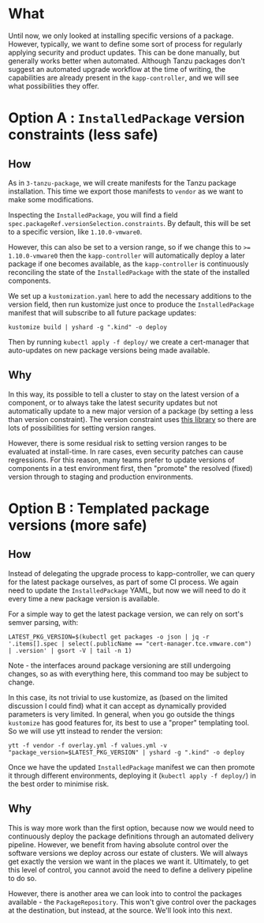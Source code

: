 
# What

Until now, we only looked at installing specific versions of a package. However, typically, we want to define some sort of process for regularly applying security and product updates. This can be done manually, but generally works better when automated. Although Tanzu packages don't suggest an automated upgrade workflow at the time of writing, the capabilities are already present in the `kapp-controller`, and we will see what possibilities they offer. 

# Option A : `InstalledPackage` version constraints (less safe) 

## How

As in `3-tanzu-package`, we will create manifests for the Tanzu package installation. This time we export those manifests to `vendor` as we want to make some modifications. 

Inspecting the `InstalledPackage`, you will find a field `spec.packageRef.versionSelection.constraints`. By default, this will be set to a specific version, like `1.10.0-vmware0`.

However, this can also be set to a version range, so if we change this to `>= 1.10.0-vmware0` then the `kapp-controller` will automatically deploy a later package if one becomes available, as the `kapp-controller` is continuously reconciling the state of the `InstalledPackage` with the state of the installed components.

We set up a `kustomization.yaml` here to add the necessary additions to the version field, then run kustomize just once to produce the `InstalledPackage` manifest that will subscribe to all future package updates:

`kustomize build | yshard -g ".kind" -o deploy`

Then by running `kubectl apply -f deploy/` we create a cert-manager that auto-updates on new package versions being made available.

## Why

In this way, its possible to tell a cluster to stay on the latest version of a component, or to always take the latest security updates but not automatically update to a new major version of a package (by setting a less than version constraint). The version constraint uses [this library](https://github.com/blang/semver) so there are lots of possibilities for setting version ranges.

However, there is some residual risk to setting version ranges to be evaluated at install-time. In rare cases, even security patches can cause regressions. For this reason, many teams prefer to update versions of components in a test environment first, then "promote" the resolved (fixed) version through to staging and production environments. 

# Option B : Templated package versions (more safe)

## How

Instead of delegating the upgrade process to kapp-controller, we can query for the latest package ourselves, as part of some CI process. We again need to update the `InstalledPackage` YAML, but now we will need to do it every time a new package version is available.

For a simple way to get the latest package version, we can rely on sort's semver parsing, with:

`LATEST_PKG_VERSION=$(kubectl get packages -o json | jq -r '.items[].spec | select(.publicName == "cert-manager.tce.vmware.com") | .version' | gsort -V | tail -n 1)`

Note - the interfaces around package versioning are still undergoing changes, so as with everything here, this command too may be subject to change.

In this case, its not trivial to use kustomize, as (based on the limited discussion I could find) what it can accept as dynamically provided parameters is very limited. In general, when you go outside the things `kustomize` has good features for, its best to use a "proper" templating tool. So we will use ytt instead to render the version:

`ytt -f vendor -f overlay.yml -f values.yml -v "package_version=$LATEST_PKG_VERSION" | yshard -g ".kind" -o deploy`

Once we have the updated `InstalledPackage` manifest we can then promote it through different environments, deploying it (`kubectl apply -f deploy/`) in the best order to minimise risk. 

## Why

This is way more work than the first option, because now we would need to continuously deploy the package definitions through an automated delivery pipeline. However, we benefit from having absolute control over the software versions we deploy across our estate of clusters. We will always get exactly the version we want in the places we want it. Ultimately, to get this level of control, you cannot avoid the need to define a delivery pipeline to do so. 

However, there is another area we can look into to control the packages available - the `PackageRepository`. This won't give control over the packages at the destination, but instead, at the source. We'll look into this next.
